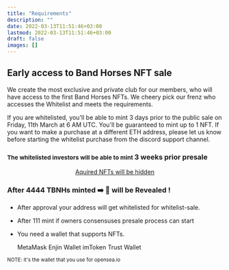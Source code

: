 ```yaml
---
title: "Requirements"
description: ""
date: 2022-03-13T11:51:46+03:00
lastmod: 2022-03-13T11:51:46+03:00
draft: false
images: []
---
```

## Early access to Band Horses NFT sale

 We create the most exclusive and private club for our members, who will have access to the first Band Horses NFTs. We cheery pick our frenz who accesses the Whitelist and meets the requirements.

If you are whitelisted, you'll be able to mint 3 days prior to the public sale on Friday, 11th March at 6 AM UTC. You'll be guaranteed to mint up to 1 NFT. If you want to make a purchase at a different ETH address, please let us know before starting the whitelist purchase from the discord support channel.

### <small class="text-muted">The whitelisted investors will be able to mint </small>3 weeks prior presale

<p style="text-align: center;"><a href="https://nftexplained.info/guide-to-nft-reveals-why-your-nft-looks-like-everyone-elses%ef%bf%bc/" rel="nofollow">Aquired NFTs will be hidden</a></p>

### After 4️4️4️4️ TBNHs minted ➡️  🐴  will be Revealed !

- After approval your address will get whitelisted for whitelist-sale.
- After 111 mint if owners
consensuses presale process can start

- You need a wallet that supports NFTs.

    MetaMask
    Enjin Wallet
    imToken
    Trust Wallet

<small class="text-muted">NOTE: it's the wallet that you use for opensea.io</small>
